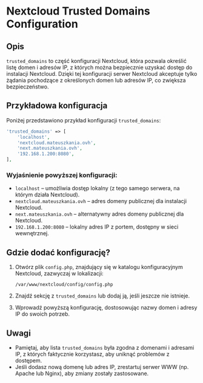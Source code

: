 # Nextcloud Trusted Domains Configuration

## Opis

`trusted_domains` to część konfiguracji Nextcloud, która pozwala określić listę domen i adresów IP, z których można bezpiecznie uzyskać dostęp do instalacji Nextcloud. Dzięki tej konfiguracji serwer Nextcloud akceptuje tylko żądania pochodzące z określonych domen lub adresów IP, co zwiększa bezpieczeństwo.

## Przykładowa konfiguracja

Poniżej przedstawiono przykład konfiguracji `trusted_domains`:

```php
'trusted_domains' => [
    'localhost',
    'nextcloud.mateuszkania.ovh',
    'next.mateuszkania.ovh',
    '192.168.1.200:8080',
],
```

### Wyjaśnienie powyższej konfiguracji:
- `localhost` – umożliwia dostęp lokalny (z tego samego serwera, na którym działa Nextcloud).
- `nextcloud.mateuszkania.ovh` – adres domeny publicznej dla instalacji Nextcloud.
- `next.mateuszkania.ovh` – alternatywny adres domeny publicznej dla Nextcloud.
- `192.168.1.200:8080` – lokalny adres IP z portem, dostępny w sieci wewnętrznej.

## Gdzie dodać konfigurację?

1. Otwórz plik `config.php`, znajdujący się w katalogu konfiguracyjnym Nextcloud, zazwyczaj w lokalizacji:
   ```
   /var/www/nextcloud/config/config.php
   ```

2. Znajdź sekcję z `trusted_domains` lub dodaj ją, jeśli jeszcze nie istnieje.

3. Wprowadź powyższą konfigurację, dostosowując nazwy domen i adresy IP do swoich potrzeb.

## Uwagi
- Pamiętaj, aby lista `trusted_domains` była zgodna z domenami i adresami IP, z których faktycznie korzystasz, aby uniknąć problemów z dostępem.
- Jeśli dodasz nową domenę lub adres IP, zrestartuj serwer WWW (np. Apache lub Nginx), aby zmiany zostały zastosowane.
